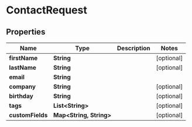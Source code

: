 
# ContactRequest

## Properties
Name | Type | Description | Notes
------------ | ------------- | ------------- | -------------
**firstName** | **String** |  |  [optional]
**lastName** | **String** |  |  [optional]
**email** | **String** |  | 
**company** | **String** |  |  [optional]
**birthday** | **String** |  |  [optional]
**tags** | **List&lt;String&gt;** |  |  [optional]
**customFields** | **Map&lt;String, String&gt;** |  |  [optional]



